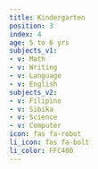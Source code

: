 ```yaml
---
title: Kindergarten
position: 3
index: 4
age: 5 to 6 yrs
subjects_v1:
- v: Math
- v: Writing
- v: Language
- v: English
subjects_v2:
- v: Filipino
- v: Sibika
- v: Science
- v: Computer
icon: fas fa-robot
li_icon: fas fa-bolt
li_color: FFC400
---
```


